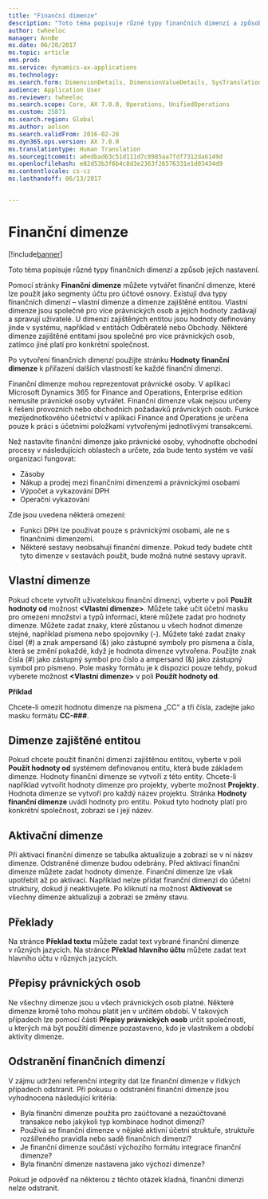 ```yaml
---
title: "Finanční dimenze"
description: "Toto téma popisuje různé typy finančních dimenzí a způsob jejich nastavení."
author: twheeloc
manager: AnnBe
ms.date: 06/20/2017
ms.topic: article
ems.prod: 
ms.service: dynamics-ax-applications
ms.technology: 
ms.search.form: DimensionDetails, DimensionValueDetails, SysTranslationDetail
audience: Application User
ms.reviewer: twheeloc
ms.search.scope: Core, AX 7.0.0, Operations, UnifiedOperations
ms.custom: 25871
ms.search.region: Global
ms.author: aolson
ms.search.validFrom: 2016-02-28
ms.dyn365.ops.version: AX 7.0.0
ms.translationtype: Human Translation
ms.sourcegitcommit: a0edbad63c51d111d7c8985aa7fdf7312da6149d
ms.openlocfilehash: e82d53b3f6b4c8d3e2363f26576331e1d03434d9
ms.contentlocale: cs-cz
ms.lasthandoff: 06/13/2017


---
```


# <a name="financial-dimensions"></a>Finanční dimenze

[!include[banner](../includes/banner.md)]

Toto téma popisuje různé typy finančních dimenzí a způsob jejich nastavení.

Pomocí stránky **Finanční dimenze** můžete vytvářet finanční dimenze, které lze použít jako segmenty účtu pro účtové osnovy. Existují dva typy finančních dimenzí – vlastní dimenze a dimenze zajištěné entitou. Vlastní dimenze jsou společné pro více právnických osob a jejich hodnoty zadávají a spravují uživatelé. U dimenzí zajištěných entitou jsou hodnoty definovány jinde v systému, například v entitách Odběratelé nebo Obchody. Některé dimenze zajištěné entitami jsou společné pro více právnických osob, zatímco jiné platí pro konkrétní společnost. 

Po vytvoření finančních dimenzí použijte stránku **Hodnoty finanční dimenze** k přiřazení dalších vlastností ke každé finanční dimenzi. 

Finanční dimenze mohou reprezentovat právnické osoby. V aplikaci Microsoft Dynamics 365 for Finance and Operations, Enterprise edition nemusíte právnické osoby vytvářet. Finanční dimenze však nejsou určeny k řešení provozních nebo obchodních požadavků právnických osob. Funkce mezijednotkového účetnictví v aplikaci Finance and Operations je určena pouze k práci s účetními položkami vytvořenými jednotlivými transakcemi. 

Než nastavíte finanční dimenze jako právnické osoby, vyhodnoťte obchodní procesy v následujících oblastech a určete, zda bude tento systém ve vaší organizaci fungovat:

- Zásoby
- Nákup a prodej mezi finančními dimenzemi a právnickými osobami
- Výpočet a vykazování DPH
- Operační vykazování

Zde jsou uvedena některá omezení:

- Funkci DPH lze používat pouze s právnickými osobami, ale ne s finančními dimenzemi.
- Některé sestavy neobsahují finanční dimenze. Pokud tedy budete chtít tyto dimenze v sestavách použít, bude možná nutné sestavy upravit.

## <a name="custom-dimensions"></a>Vlastní dimenze

Pokud chcete vytvořit uživatelskou finanční dimenzi, vyberte v poli **Použít hodnoty od** možnost **&lt;Vlastní dimenze&gt;**. Můžete také učit účetní masku pro omezení množství a typů informací, které můžete zadat pro hodnoty dimenze. Můžete zadat znaky, které zůstanou u všech hodnot dimenze stejné, například písmena nebo spojovníky (-). Můžete také zadat znaky čísel (\#) a znak ampersand (&) jako zástupné symboly pro písmena a čísla, která se změní pokaždé, když je hodnota dimenze vytvořena. Použijte znak čísla (\#) jako zástupný symbol pro číslo a ampersand (&) jako zástupný symbol pro písmeno. Pole masky formátu je k dispozici pouze tehdy, pokud vyberete možnost **&lt;Vlastní dimenze&gt;** v poli **Použít hodnoty od**.

**Příklad**

Chcete-li omezit hodnotu dimenze na písmena „CC“ a tři čísla, zadejte jako masku formátu **CC-\#\#\#**.

## <a name="entity-backed-dimensions"></a>Dimenze zajištěné entitou

Pokud chcete použít finanční dimenzi zajištěnou entitou, vyberte v poli **Použít hodnoty od** systémem definovanou entitu, která bude základem dimenze. Hodnoty finanční dimenze se vytvoří z této entity. Chcete-li například vytvořit hodnoty dimenze pro projekty, vyberte možnost **Projekty**. Hodnota dimenze se vytvoří pro každý název projektu. Stránka **Hodnoty finanční dimenze** uvádí hodnoty pro entitu. Pokud tyto hodnoty platí pro konkrétní společnost, zobrazí se i její název.

## <a name="activating-dimensions"></a>Aktivační dimenze

Při aktivaci finanční dimenze se tabulka aktualizuje a zobrazí se v ní název dimenze. Odstraněné dimenze budou odebrány. Před aktivací finanční dimenze můžete zadat hodnoty dimenze. Finanční dimenze lze však upotřebit až po aktivaci. Například nelze přidat finanční dimenzi do účetní struktury, dokud ji neaktivujete. Po kliknutí na možnost **Aktivovat** se všechny dimenze aktualizují a zobrazí se změny stavu. 

## <a name="translations"></a>Překlady

Na stránce **Překlad textu** můžete zadat text vybrané finanční dimenze v různých jazycích. Na stránce **Překlad hlavního účtu** můžete zadat text hlavního účtu v různých jazycích. 

## <a name="legal-entity-overrides"></a>Přepisy právnických osob

Ne všechny dimenze jsou u všech právnických osob platné. Některé dimenze kromě toho mohou platit jen v určitém období. V takových případech lze pomocí části **Přepisy právnických osob** určit společnosti, u kterých má být použití dimenze pozastaveno, kdo je vlastníkem a období aktivity dimenze.

## <a name="deleting-financial-dimensions"></a>Odstranění finančních dimenzí

V zájmu udržení referenční integrity dat lze finanční dimenze v řídkých případech odstranit. Při pokusu o odstranění finanční dimenze jsou vyhodnocena následující kritéria:

- Byla finanční dimenze použita pro zaúčtované a nezaúčtované transakce nebo jakýkoli typ kombinace hodnot dimenzí?
- Používá se finanční dimenze v nějaké aktivní účetní struktuře, struktuře rozšířeného pravidla nebo sadě finančních dimenzí?
- Je finanční dimenze součástí výchozího formátu integrace finanční dimenze?
- Byla finanční dimenze nastavena jako výchozí dimenze?

Pokud je odpověď na některou z těchto otázek kladná, finanční dimenzi nelze odstranit.

